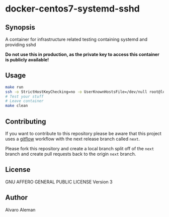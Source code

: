 # docker-centos7-systemd-sshd

## Synopsis

A container for infrastructure related testing containing systemd and providing sshd

**Do __not__ use this in production, as the private key to access this container is publicly available!**

## Usage

```bash
make run
ssh -o StrictHostKeyChecking=no -o UserKnownHostsFile=/dev/null root@localhost -p 4444 -i alvaroaleman_insecure_private_key
# Test your stuff
# Leave container
make clean
```

## Contributing

If you want to contribute to this repository please be aware that this
project uses a [gitflow](http://nvie.com/posts/a-successful-git-branching-model/)
workflow with the next release branch called ``next``.

Please fork this repository and create a local branch split off of the ``next``
branch and create pull requests back to the origin ``next`` branch.

## License

GNU AFFERO GENERAL PUBLIC LICENSE Version 3

## Author

Alvaro Aleman
